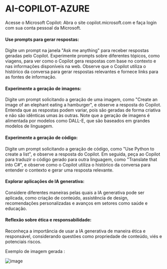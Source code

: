 # AI-COPILOT-AZURE

Acesse o Microsoft Copilot: Abra o site copilot.microsoft.com e faça login com sua conta pessoal da Microsoft.

#### Use prompts para gerar respostas:

Digite um prompt na janela "Ask me anything" para receber respostas geradas pelo Copilot.
Experimente prompts sobre diferentes tópicos, como viagens, para ver como o Copilot gera respostas com base no contexto e nas informações disponíveis na web.
Observe que o Copilot utiliza o histórico da conversa para gerar respostas relevantes e fornece links para as fontes de informação.

#### Experimente a geração de imagens:

Digite um prompt solicitando a geração de uma imagem, como "Create an image of an elephant eating a hamburger", e observe a resposta do Copilot.
Entenda que as respostas podem variar, pois são geradas de forma criativa e não são idênticas umas às outras.
Note que a geração de imagens é alimentada por modelos como DALL-E, que são baseados em grandes modelos de linguagem.

#### Experimente a geração de código:

Digite um prompt solicitando a geração de código, como "Use Python to create a list", e observe a resposta do Copilot.
Em seguida, peça ao Copilot para traduzir o código gerado para outra linguagem, como "Translate that into C#", e observe como o Copilot utiliza o histórico da conversa para entender o contexto e gerar uma resposta relevante.

#### Explorar aplicações de IA generativa:

Considere diferentes maneiras pelas quais a IA generativa pode ser aplicada, como criação de conteúdo, assistência de design, recomendações personalizadas e avanços em setores como saúde e educação.

#### Reflexão sobre ética e responsabilidade:

Reconheça a importância de usar a IA generativa de maneira ética e responsável, considerando questões como propriedade de conteúdo, viés e potenciais riscos.

Exemplo de imagem gerada :

![image](https://github.com/nataliloure/AI-COPILOT-AZURE/assets/138037869/9143b368-701c-4821-b920-d5deb99eca47)
